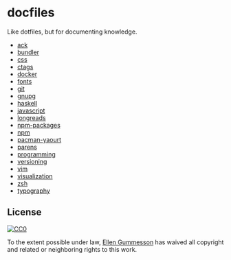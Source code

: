 # docfiles

Like dotfiles, but for documenting knowledge.

- [ack](ack.md)
- [bundler](bundler.md)
- [css](css.md)
- [ctags](ctags.md)
- [docker](docker.md)
- [fonts](fonts.md)
- [git](git.md)
- [gnupg](gnupg.md)
- [haskell](haskell.md)
- [javascript](javascript.md)
- [longreads](longreads.md)
- [npm-packages](npm-packages.md)
- [npm](npm.md)
- [pacman-yaourt](pacman-yaourt.md)
- [parens](parens.md)
- [programming](programming.md)
- [versioning](versioning.md)
- [vim](vim.md)
- [visualization](visualization.md)
- [zsh](zsh.md)
- [typography](typography.md)

## License

[![CC0](http://i.creativecommons.org/p/zero/1.0/88x31.png)](http://creativecommons.org/publicdomain/zero/1.0/)

To the extent possible under law, [Ellen
Gummesson](http://www.ellengummesson.com) has waived all copyright and related
or neighboring rights to this work.
